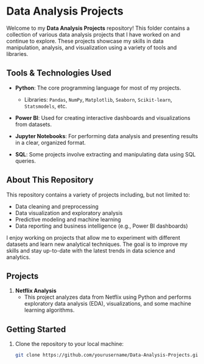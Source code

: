 # Data Analysis Projects

Welcome to my **Data Analysis Projects** repository! This folder contains a collection of various data analysis projects that I have worked on and continue to explore. These projects showcase my skills in data manipulation, analysis, and visualization using a variety of tools and libraries.

## Tools & Technologies Used

- **Python**: The core programming language for most of my projects.
  - Libraries: `Pandas`, `NumPy`, `Matplotlib`, `Seaborn`, `Scikit-learn`, `Statsmodels`, etc.
  
- **Power BI**: Used for creating interactive dashboards and visualizations from datasets.

- **Jupyter Notebooks**: For performing data analysis and presenting results in a clear, organized format.

- **SQL**: Some projects involve extracting and manipulating data using SQL queries.

## About This Repository

This repository contains a variety of projects including, but not limited to:
- Data cleaning and preprocessing
- Data visualization and exploratory analysis
- Predictive modeling and machine learning
- Data reporting and business intelligence (e.g., Power BI dashboards)

I enjoy working on projects that allow me to experiment with different datasets and learn new analytical techniques. The goal is to improve my skills and stay up-to-date with the latest trends in data science and analytics.

## Projects

1. **Netflix Analysis**  
   - This project analyzes data from Netflix using Python and performs exploratory data analysis (EDA), visualizations, and some machine learning algorithms.
   

## Getting Started

1. Clone the repository to your local machine:
   ```bash
   git clone https://github.com/yourusername/Data-Analysis-Projects.git
